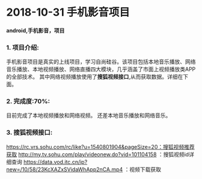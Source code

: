 
# 2018-10-31 手机影音项目
#### android,手机影音，项目


 ### 1. 项目介绍:
手机影音项目是真实的上线项目，学习自尚硅谷。该项目包括本地音乐播放、网络音乐播放、本地视频播放、网络直播四大模块，几乎涵盖了市面上视频播放类APP的全部技术。
其中网络视频播放使用了**搜狐视频接口**,从而获取数据。详细在下面。


  ### 2. 完成度:70%:
目前完成了本地视频播放和网络视频。
还差本地音乐播放和网络音乐。

 ### 3. 搜狐视频接口:
https://rc.vrs.sohu.com/rc/like?u=1540801904&pageSize=20：搜狐视频推荐获取
http://my.tv.sohu.com/play/videonew.do?vid=101104158 ：搜狐视频id详细查询
https://data.vod.itc.cn/ip?new=/10/58/23KcXAZxSVidaWhApp2nCA.mp4 ：视频下载获取

